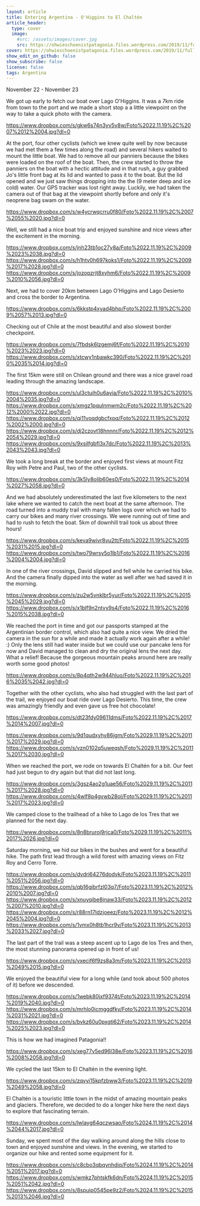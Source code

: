 ```yaml
---
layout: article
title: Entering Argentina - O'Higgins to El Chaltén
article_header:
  type: cover
  image:
    #src: /assets/images/cover.jpg
    src: https://ohwieschoenistpatagonia.files.wordpress.com/2019/11/fullsizerender_ezy-watermark_29-11-2019_11-17-12am.jpg
cover: https://ohwieschoenistpatagonia.files.wordpress.com/2019/11/fullsizerender_ezy-watermark_29-11-2019_11-17-12am.jpg
show_edit_on_github: false
show_subscribe: false
license: false
tags: Argentina
---
```


November 22 - November 23

We got up early to fetch our boat over Lago O'Higgins. It was a 7km ride from town to the port and we made a short stop a a little viewpoint on the way to take a quick photo with the camera.

<!--more-->

https://www.dropbox.com/s/gkw6s74n3yv5v8w/Foto%2022.11.19%2C%2007%2012%2004.jpg?dl=0

At the port, four other cyclists (which we knew quite well by now because we had met them a few times along the road) and several hikers waited to mount the little boat. We had to remove all our panniers because the bikes were loaded on the roof of the boat. Then, the crew started to throw the panniers on the boat with a hectic attitude and in that rush, a guy grabbed Jo's little front bag at its lid and wanted to pass it to the boat. But the lid opened and we just saw things dropping into the the (9 meter deep and ice cold) water. Our GPS tracker was lost right away. Luckily, we had taken the camera out of that bag at the viewpoint shortly before and only it's neoprene bag swam on the water.

https://www.dropbox.com/s/w4ycrwqcrru0f80/Foto%2022.11.19%2C%2007%2055%2020.jpg?dl=0

Well, we still had a nice boat trip and enjoyed sunshine and nice views after the excitement in the morning.

https://www.dropbox.com/s/jnh23tb1oc27y8a/Foto%2022.11.19%2C%2009%2023%2038.jpg?dl=0
https://www.dropbox.com/s/h1htv0h697koks1/Foto%2022.11.19%2C%2009%2017%2028.jpg?dl=0
https://www.dropbox.com/s/jozopzrjt8xyhm6/Foto%2022.11.19%2C%2009%2010%2056.jpg?dl=0

Next, we had to cover 20km between Lago O'Higgins and Lago Desierto and cross the border to Argentina.

https://www.dropbox.com/s/6kkstp4xyad4bhp/Foto%2022.11.19%2C%2009%2057%2013.jpg?dl=0

Checking out of Chile at the most beautiful and also slowest border checkpoint.

https://www.dropbox.com/s/7fbdsk6lzgemj6f/Foto%2022.11.19%2C%2010%2023%2023.jpg?dl=0
https://www.dropbox.com/s/xtcwy1nbawkc390/Foto%2022.11.19%2C%2010%2035%2014.jpg?dl=0

The first 15km were still on Chilean ground and there was a nice gravel road leading through the amazing landscape.

https://www.dropbox.com/s/ul3ctuih0u6ayia/Foto%2022.11.19%2C%2010%2004%2035.jpg?dl=0
https://www.dropbox.com/s/xmgz1pqulnmwm2c/Foto%2022.11.19%2C%2012%2000%2022.jpg?dl=0
https://www.dropbox.com/s/qi11voqdgbcfxpq/Foto%2022.11.19%2C%2012%2002%2000.jpg?dl=0
https://www.dropbox.com/s/dj2czovt18hnnnr/Foto%2022.11.19%2C%2012%2054%2029.jpg?dl=0
https://www.dropbox.com/s/9xsilfgbfl3x7dc/Foto%2022.11.19%2C%2013%2043%2043.jpg?dl=0

We took a long break at the border and enjoyed first views at mount Fitz Roy with Petre and Paul, two of the other cyclists.

https://www.dropbox.com/s/3k5ly8olib60es0/Foto%2022.11.19%2C%2014%2027%2058.jpg?dl=0

And we had absolutely underestimated the last five kilometers to the next lake where we wanted to catch the next boat at the same afternoon. The road turned into a muddy trail with many fallen logs over which we had to carry our bikes and many river crossings.
We were running out of time and had to rush to fetch the boat. 5km of downhill trail took us about three hours!

https://www.dropbox.com/s/keva9wivr8vu2tt/Foto%2022.11.19%2C%2015%2031%2015.jpg?dl=0
https://www.dropbox.com/s/two79wrsy5o1lb1/Foto%2022.11.19%2C%2016%2004%2004.jpg?dl=0

In one of the river crossings, David slipped and fell while he carried his bike. And the camera finally dipped into the water as well after we had saved it in the morning.

https://www.dropbox.com/s/zu2w5vnklbr5yur/Foto%2022.11.19%2C%2015%2045%2029.jpg?dl=0
https://www.dropbox.com/s/x1blf9n2ntvy9s4/Foto%2022.11.19%2C%2016%2015%2038.jpg?dl=0

We reached the port in time and got our passports stamped at the Argentinian border control, which also had quite a nice view. We dried the camera in the sun for a while and made it actually work again after a while! :) Only the lens still had water inside but we could use our pancake lens for now and David managed to clean and dry the original lens the next day. What a relief! Because the gorgeous mountain peaks around here are really worth some good photos!

https://www.dropbox.com/s/8p4qth2w944hluo/Foto%2022.11.19%2C%2016%2035%2042.jpg?dl=0

Together with the other cyclists, who also had struggled with the last part of the trail, we enjoyed our boat ride over Lago Desierto. This time, the crew was amazingly friendly and even gave us free hot chocolate!

https://www.dropbox.com/s/dt23fdy09611dms/Foto%2022.11.19%2C%2017%2014%2007.jpg?dl=0

https://www.dropbox.com/s/9d1qudxyhy86jgm/Foto%2029.11.19%2C%2011%2017%2029.jpg?dl=0
https://www.dropbox.com/s/vzn0102q5uweqsh/Foto%2029.11.19%2C%2011%2017%2030.jpg?dl=0

When we reached the port, we rode on towards El Chaltén for a bit. Our feet had just begun to dry again but that did not last long.

https://www.dropbox.com/s/3gsz4ao2g1uae56/Foto%2029.11.19%2C%2011%2017%2028.jpg?dl=0
https://www.dropbox.com/s/4wlf8p4gvwb28ol/Foto%2029.11.19%2C%2011%2017%2023.jpg?dl=0

We camped close to the trailhead of a hike to Lago de los Tres that we planned for the next day.

https://www.dropbox.com/s/8n8bruroj9rjca0/Foto%2029.11.19%2C%2011%2017%2026.jpg?dl=0

Saturday morning, we hid our bikes in the bushes and went for a beautiful hike. The path first lead through a wild forest with amazing views on Fitz Roy and Cerro Torre.

https://www.dropbox.com/s/dvdri64276dodvk/Foto%2023.11.19%2C%2011%2051%2056.jpg?dl=0
https://www.dropbox.com/s/qb16gibrfzl03q7/Foto%2023.11.19%2C%2012%2010%2007.jpg?dl=0
https://www.dropbox.com/s/xnuyqibe8jnaw33/Foto%2023.11.19%2C%2012%2007%2010.jpg?dl=0
https://www.dropbox.com/s/r88rn17ldzjoeez/Foto%2023.11.19%2C%2012%2045%2004.jpg?dl=0
https://www.dropbox.com/s/1vmx0h8tb1hcr9v/Foto%2023.11.19%2C%2013%2033%2027.jpg?dl=0

The last part of the trail was a steep ascent up to Lago de los Tres and then, the most stunning panorama opened up in front of us!

https://www.dropbox.com/s/yxecif6f9zs8a3m/Foto%2023.11.19%2C%2013%2049%2015.jpg?dl=0

We enjoyed the beautiful view for a long while (and took about 500 photos of it) before we descended.

https://www.dropbox.com/s/1webk80jxf9374t/Foto%2023.11.19%2C%2014%2019%2040.jpg?dl=0
https://www.dropbox.com/s/mrhlo0icmggdfky/Foto%2023.11.19%2C%2014%2031%2021.jpg?dl=0
https://www.dropbox.com/s/bvkz60u0pxgti62/Foto%2023.11.19%2C%2014%2025%2023.jpg?dl=0

This is how we had imagined Patagonia!!

https://www.dropbox.com/s/xeg77v5ed96l38e/Foto%2023.11.19%2C%2016%2008%2058.jpg?dl=0

We cycled the last 15km to El Chaltén in the evening light.

https://www.dropbox.com/s/zqvyi15kpfzbww3/Foto%2023.11.19%2C%2019%2049%2058.jpg?dl=0

El Chaltén is a touristic little town in the midst of amazing mountain peaks and glaciers. Therefore, we decided to do a longer hike here the next days to explore that fascinating terrain.

https://www.dropbox.com/s/lwlayg64qczwsao/Foto%2024.11.19%2C%2014%2044%2017.jpg?dl=0

Sunday, we spent most of the day walking around along the hills close to town and enjoyed sunshine and views. In the evening, we started to organize our hike and rented some equipment for it.

https://www.dropbox.com/s/c8cbo3qbqynhdiq/Foto%2024.11.19%2C%2014%2051%2017.jpg?dl=0
https://www.dropbox.com/s/wmkz7phtskfk6dn/Foto%2024.11.19%2C%2015%2051%2042.jpg?dl=0
https://www.dropbox.com/s/8spuip0545pe9z2/Foto%2024.11.19%2C%2015%2013%2046.jpg?dl=0